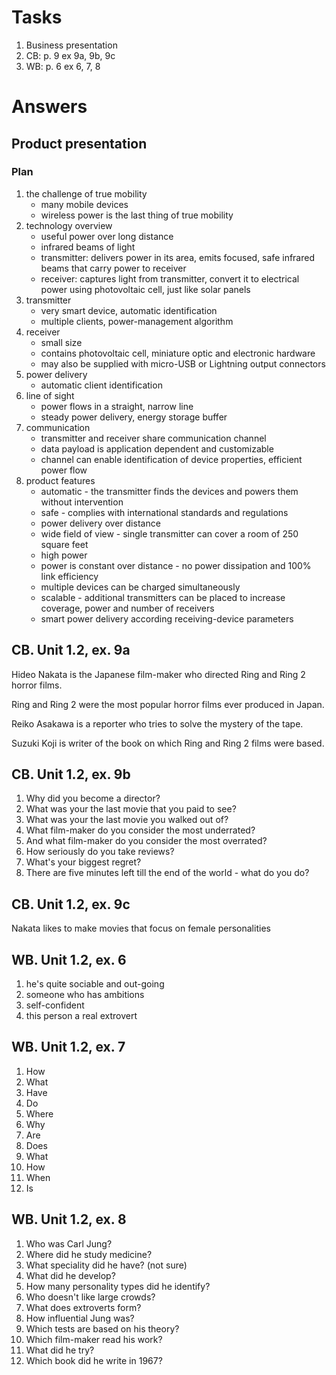 # Tasks
1. Business presentation
2. CB: p. 9 ex 9a, 9b, 9c
3. WB: p. 6 ex 6, 7, 8

# Answers
## Product presentation
### Plan
1. the challenge of true mobility
    * many mobile devices
    * wireless power is the last thing of true mobility
2. technology overview
    * useful power over long distance
    * infrared beams of light
    * transmitter: delivers power in its area, emits focused, safe infrared beams that carry power to receiver
    * receiver: captures light from transmitter, convert it to electrical power using photovoltaic cell, just like solar panels
3. transmitter
    * very smart device, automatic identification
    * multiple clients, power-management algorithm
4. receiver
    * small size
    * contains photovoltaic cell, miniature optic and electronic hardware
    * may also be supplied with micro-USB or Lightning output connectors
5. power delivery
    * automatic client identification
6. line of sight
    * power flows in a straight, narrow line
    * steady power delivery, energy storage buffer
7. communication
    * transmitter and receiver share communication channel
    * data payload is application dependent and customizable
    * channel can enable identification of device properties, efficient power flow
8. product features
    * automatic - the transmitter finds the devices and powers them without intervention
    * safe - complies with international standards and regulations
    * power delivery over distance
    * wide field of view - single transmitter can cover a room of 250 square feet
    * high power
    * power is constant over distance - no power dissipation and 100% link efficiency
    * multiple devices can be charged simultaneously
    * scalable - additional transmitters can be placed to increase coverage, power and number of receivers
    * smart power delivery according receiving-device parameters

## CB. Unit 1.2, ex. 9a
Hideo Nakata is the Japanese film-maker who directed Ring and Ring 2 horror films.

Ring and Ring 2 were the most popular horror films ever produced in Japan.

Reiko Asakawa is a reporter who tries to solve the mystery of the tape.

Suzuki Koji is writer of the book on which Ring and Ring 2 films were based.

## CB. Unit 1.2, ex. 9b
1. Why did you become a director?
2. What was your the last movie that you paid to see?
3. What was your the last movie you walked out of?
4. What film-maker do you consider the most underrated?
5. And what film-maker do you consider the most overrated?
6. How seriously do you take reviews?
7. What's your biggest regret?
8. There are five minutes left till the end of the world - what do you do?

## CB. Unit 1.2, ex. 9c
Nakata likes to make movies that focus on female personalities

## WB. Unit 1.2, ex. 6
1. he's quite sociable and out-going
2. someone who has ambitions
3. self-confident
4. this person a real extrovert

## WB. Unit 1.2, ex. 7
1. How
2. What
3. Have
4. Do
5. Where
6. Why
7. Are
8. Does
9. What
10. How
11. When
12. Is

## WB. Unit 1.2, ex. 8
1. Who was Carl Jung?
2. Where did he study medicine?
3. What speciality did he have? (not sure)
4. What did he develop?
5. How many personality types did he identify?
6. Who doesn't like large crowds?
7. What does extroverts form?
8. How influential Jung was?
9. Which tests are based on his theory?
10. Which film-maker read his work?
11. What did he try?
12. Which book did he write in 1967?
